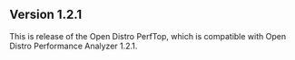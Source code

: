 ## Version 1.2.1

This is release of the Open Distro PerfTop, which is compatible with Open Distro Performance Analyzer 1.2.1.
